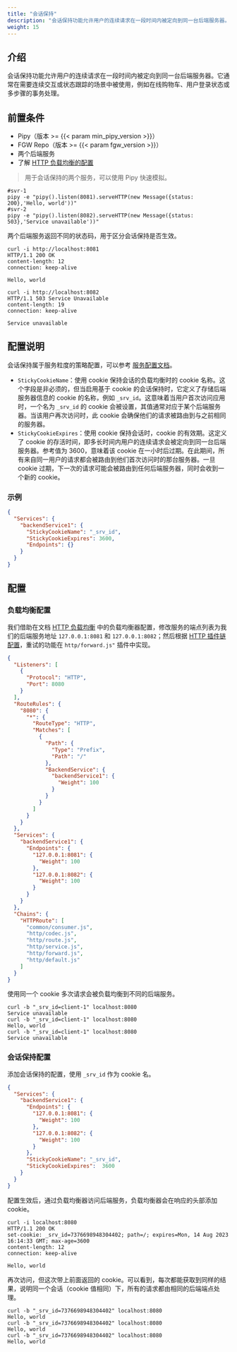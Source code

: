```yaml
---
title: "会话保持"
description: "会话保持功能允许用户的连续请求在一段时间内被定向到同一台后端服务器。本文档将介绍如何使用 FGW 的会话保持功能。"
weight: 15
---
```


## 介绍

会话保持功能允许用户的连续请求在一段时间内被定向到同一台后端服务器。它通常在需要连续交互或状态跟踪的场景中被使用，例如在线购物车、用户登录状态或多步骤的事务处理。

## 前置条件

- Pipy（版本 >= {{< param min_pipy_version >}}）
- FGW Repo（版本 >= {{< param fgw_version >}}）
- 两个后端服务
- 了解 [HTTP 负载均衡的配置](/features/http-load-balancer/)

> 用于会话保持的两个服务，可以使用 Pipy 快速模拟。

```shell
#svr-1
pipy -e "pipy().listen(8081).serveHTTP(new Message({status: 200},'Hello, world'))"
#svr-2
pipy -e "pipy().listen(8082).serveHTTP(new Message({status: 503},'Service unavailable'))"
```

两个后端服务返回不同的状态码，用于区分会话保持是否生效。

```shell
curl -i http://localhost:8081
HTTP/1.1 200 OK
content-length: 12
connection: keep-alive

Hello, world

curl -i http://localhost:8082
HTTP/1.1 503 Service Unavailable
content-length: 19
connection: keep-alive

Service unavailable
```

## 配置说明

会话保持属于服务粒度的策略配置，可以参考 [服务配置文档](/reference/configuration/#41-服务-配置格式)。

- `StickyCookieName`：使用 cookie 保持会话的负载均衡时的 cookie 名称。这个字段是非必须的，但当启用基于 cookie 的会话保持时，它定义了存储后端服务器信息的 cookie 的名称，例如 `_srv_id`。这意味着当用户首次访问应用时，一个名为 `_srv_id` 的 cookie 会被设置，其值通常对应于某个后端服务器。当该用户再次访问时，此 cookie 会确保他们的请求被路由到与之前相同的服务器。
- `StickyCookieExpires`：使用 cookie 保持会话时，cookie 的有效期。这定义了 cookie 的存活时间，即多长时间内用户的连续请求会被定向到同一台后端服务器。参考值为 3600，意味着该 cookie 在一小时后过期。在此期间，所有来自同一用户的请求都会被路由到他们首次访问时的那台服务器。一旦 cookie 过期，下一次的请求可能会被路由到任何后端服务器，同时会收到一个新的 cookie。

### 示例

```json
{
  "Services": {
    "backendService1": {
      "StickyCookieName": "_srv_id",
      "StickyCookieExpires": 3600,
      "Endpoints": {}
    }
  }
}
```

## 配置

### 负载均衡配置

我们借助在文档 [HTTP 负载均衡](/features/http-load-balancer/) 中的负载均衡器配置，修改服务的端点列表为我们的后端服务地址 `127.0.0.1:8081` 和 `127.0.0.1:8082`；然后根据 [HTTP 插件链配置](/reference/plugin/#http-路由)，重试的功能在 `http/forward.js"` 插件中实现。

```json
{
  "Listeners": [
    {
      "Protocol": "HTTP",
      "Port": 8080
    }
  ],
  "RouteRules": {
    "8080": {
      "*": {
        "RouteType": "HTTP",
        "Matches": [
          {
            "Path": {
              "Type": "Prefix",
              "Path": "/"
            },
            "BackendService": {
              "backendService1": {
                "Weight": 100
              }
            }
          }
        ]
      }
    }
  },
  "Services": {
    "backendService1": {
      "Endpoints": {
        "127.0.0.1:8081": {
          "Weight": 100
        },
        "127.0.0.1:8082": {
          "Weight": 100
        }
      }
    }
  },
  "Chains": {
    "HTTPRoute": [
      "common/consumer.js",
      "http/codec.js",
      "http/route.js",
      "http/service.js",
      "http/forward.js",
      "http/default.js"
    ]
  }
}
```

使用同一个 cookie 多次请求会被负载均衡到不同的后端服务。

```shell
curl -b "_srv_id=client-1" localhost:8080
Service unavailable
curl -b "_srv_id=client-1" localhost:8080
Hello, world
curl -b "_srv_id=client-1" localhost:8080
Service unavailable
```

### 会话保持配置

添加会话保持的配置，使用 `_srv_id` 作为 cookie 名。

```json
{
  "Services": {
    "backendService1": {
      "Endpoints": {
        "127.0.0.1:8081": {
          "Weight": 100
        },
        "127.0.0.1:8082": {
          "Weight": 100
        }
      },
      "StickyCookieName": "_srv_id",
      "StickyCookieExpires":  3600
    }
  }
}

```

配置生效后，通过负载均衡器访问后端服务，负载均衡器会在响应的头部添加 cookie。

```shell
curl -i localhost:8080
HTTP/1.1 200 OK
set-cookie: _srv_id=7376698948304402; path=/; expires=Mon, 14 Aug 2023 16:14:33 GMT; max-age=3600
content-length: 12
connection: keep-alive

Hello, world
```

再次访问，但这次带上前面返回的 cookie。可以看到，每次都能获取到同样的结果，说明同一个会话（cookie 值相同）下，所有的请求都由相同的后端端点处理。

```shell
curl -b "_srv_id=7376698948304402" localhost:8080
Hello, world
curl -b "_srv_id=7376698948304402" localhost:8080
Hello, world
curl -b "_srv_id=7376698948304402" localhost:8080
Hello, world
```
